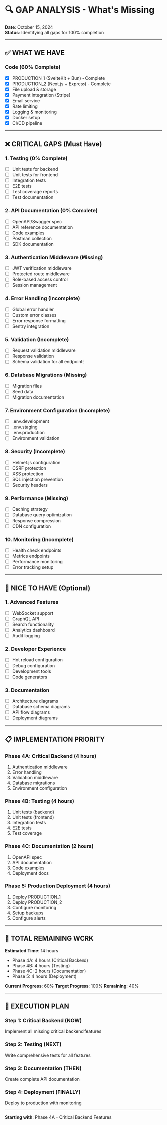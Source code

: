 # 🔍 GAP ANALYSIS - What's Missing

**Date**: October 15, 2024  
**Status**: Identifying all gaps for 100% completion

---

## ✅ WHAT WE HAVE

### Code (60% Complete)
- [x] PRODUCTION_1 (SvelteKit + Bun) - Complete
- [x] PRODUCTION_2 (Next.js + Express) - Complete
- [x] File upload & storage
- [x] Payment integration (Stripe)
- [x] Email service
- [x] Rate limiting
- [x] Logging & monitoring
- [x] Docker setup
- [x] CI/CD pipeline

---

## ❌ CRITICAL GAPS (Must Have)

### 1. Testing (0% Complete)
- [ ] Unit tests for backend
- [ ] Unit tests for frontend
- [ ] Integration tests
- [ ] E2E tests
- [ ] Test coverage reports
- [ ] Test documentation

### 2. API Documentation (0% Complete)
- [ ] OpenAPI/Swagger spec
- [ ] API reference documentation
- [ ] Code examples
- [ ] Postman collection
- [ ] SDK documentation

### 3. Authentication Middleware (Missing)
- [ ] JWT verification middleware
- [ ] Protected route middleware
- [ ] Role-based access control
- [ ] Session management

### 4. Error Handling (Incomplete)
- [ ] Global error handler
- [ ] Custom error classes
- [ ] Error response formatting
- [ ] Sentry integration

### 5. Validation (Incomplete)
- [ ] Request validation middleware
- [ ] Response validation
- [ ] Schema validation for all endpoints

### 6. Database Migrations (Missing)
- [ ] Migration files
- [ ] Seed data
- [ ] Migration documentation

### 7. Environment Configuration (Incomplete)
- [ ] .env.development
- [ ] .env.staging
- [ ] .env.production
- [ ] Environment validation

### 8. Security (Incomplete)
- [ ] Helmet.js configuration
- [ ] CSRF protection
- [ ] XSS protection
- [ ] SQL injection prevention
- [ ] Security headers

### 9. Performance (Missing)
- [ ] Caching strategy
- [ ] Database query optimization
- [ ] Response compression
- [ ] CDN configuration

### 10. Monitoring (Incomplete)
- [ ] Health check endpoints
- [ ] Metrics endpoints
- [ ] Performance monitoring
- [ ] Error tracking setup

---

## 🔧 NICE TO HAVE (Optional)

### 1. Advanced Features
- [ ] WebSocket support
- [ ] GraphQL API
- [ ] Search functionality
- [ ] Analytics dashboard
- [ ] Audit logging

### 2. Developer Experience
- [ ] Hot reload configuration
- [ ] Debug configuration
- [ ] Development tools
- [ ] Code generators

### 3. Documentation
- [ ] Architecture diagrams
- [ ] Database schema diagrams
- [ ] API flow diagrams
- [ ] Deployment diagrams

---

## 📋 IMPLEMENTATION PRIORITY

### Phase 4A: Critical Backend (4 hours)
1. Authentication middleware
2. Error handling
3. Validation middleware
4. Database migrations
5. Environment configuration

### Phase 4B: Testing (4 hours)
1. Unit tests (backend)
2. Unit tests (frontend)
3. Integration tests
4. E2E tests
5. Test coverage

### Phase 4C: Documentation (2 hours)
1. OpenAPI spec
2. API documentation
3. Code examples
4. Deployment docs

### Phase 5: Production Deployment (4 hours)
1. Deploy PRODUCTION_1
2. Deploy PRODUCTION_2
3. Configure monitoring
4. Setup backups
5. Configure alerts

---

## 🎯 TOTAL REMAINING WORK

**Estimated Time**: 14 hours
- Phase 4A: 4 hours (Critical Backend)
- Phase 4B: 4 hours (Testing)
- Phase 4C: 2 hours (Documentation)
- Phase 5: 4 hours (Deployment)

**Current Progress**: 60%
**Target Progress**: 100%
**Remaining**: 40%

---

## 🚀 EXECUTION PLAN

### Step 1: Critical Backend (NOW)
Implement all missing critical backend features

### Step 2: Testing (NEXT)
Write comprehensive tests for all features

### Step 3: Documentation (THEN)
Create complete API documentation

### Step 4: Deployment (FINALLY)
Deploy to production with monitoring

---

**Starting with**: Phase 4A - Critical Backend Features

